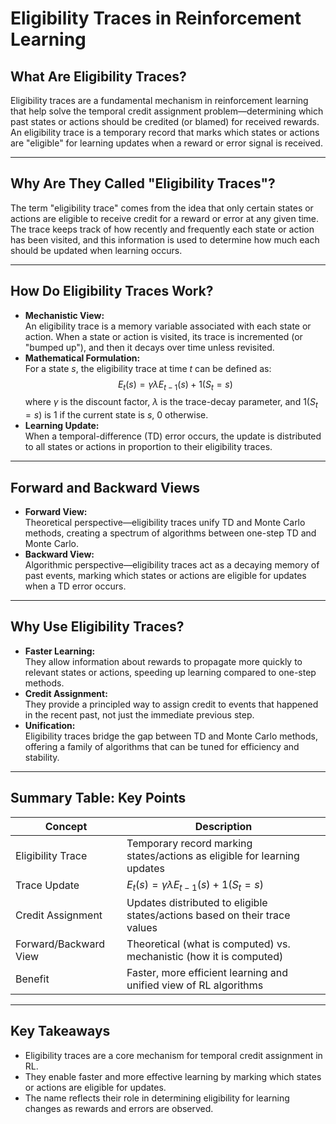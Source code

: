# Eligibility Traces in Reinforcement Learning

## What Are Eligibility Traces?

Eligibility traces are a fundamental mechanism in reinforcement learning that help solve the temporal credit assignment problem—determining which past states or actions should be credited (or blamed) for received rewards. An eligibility trace is a temporary record that marks which states or actions are "eligible" for learning updates when a reward or error signal is received.

---

## Why Are They Called "Eligibility Traces"?

The term "eligibility trace" comes from the idea that only certain states or actions are eligible to receive credit for a reward or error at any given time. The trace keeps track of how recently and frequently each state or action has been visited, and this information is used to determine how much each should be updated when learning occurs.

---

## How Do Eligibility Traces Work?

-   **Mechanistic View:**  
    An eligibility trace is a memory variable associated with each state or action. When a state or action is visited, its trace is incremented (or "bumped up"), and then it decays over time unless revisited.
-   **Mathematical Formulation:**  
    For a state $s$, the eligibility trace at time $t$ can be defined as:
    $$
    E_t(s) = \gamma \lambda E_{t-1}(s) + 1(S_t = s)
    $$
    where $\gamma$ is the discount factor, $\lambda$ is the trace-decay parameter, and $1(S_t = s)$ is 1 if the current state is $s$, 0 otherwise.
-   **Learning Update:**  
    When a temporal-difference (TD) error occurs, the update is distributed to all states or actions in proportion to their eligibility traces.

---

## Forward and Backward Views

-   **Forward View:**  
    Theoretical perspective—eligibility traces unify TD and Monte Carlo methods, creating a spectrum of algorithms between one-step TD and Monte Carlo.
-   **Backward View:**  
    Algorithmic perspective—eligibility traces act as a decaying memory of past events, marking which states or actions are eligible for updates when a TD error occurs.

---

## Why Use Eligibility Traces?

-   **Faster Learning:**  
    They allow information about rewards to propagate more quickly to relevant states or actions, speeding up learning compared to one-step methods.
-   **Credit Assignment:**  
    They provide a principled way to assign credit to events that happened in the recent past, not just the immediate previous step.
-   **Unification:**  
    Eligibility traces bridge the gap between TD and Monte Carlo methods, offering a family of algorithms that can be tuned for efficiency and stability.

---

## Summary Table: Key Points

| Concept               | Description                                                                |
| --------------------- | -------------------------------------------------------------------------- |
| Eligibility Trace     | Temporary record marking states/actions as eligible for learning updates   |
| Trace Update          | $E_t(s) = \gamma \lambda E_{t-1}(s) + 1(S_t = s)$                          |
| Credit Assignment     | Updates distributed to eligible states/actions based on their trace values |
| Forward/Backward View | Theoretical (what is computed) vs. mechanistic (how it is computed)        |
| Benefit               | Faster, more efficient learning and unified view of RL algorithms          |

---

## Key Takeaways

-   Eligibility traces are a core mechanism for temporal credit assignment in RL.
-   They enable faster and more effective learning by marking which states or actions are eligible for updates.
-   The name reflects their role in determining eligibility for learning changes as rewards and errors are observed.
